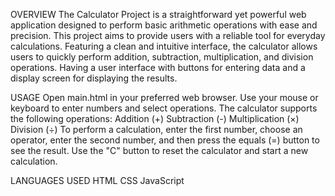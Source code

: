 OVERVIEW
The Calculator Project is a straightforward yet powerful web application designed to perform basic arithmetic operations with ease and precision.
This project aims to provide users with a reliable tool for everyday calculations.
Featuring a clean and intuitive interface, the calculator allows users to quickly perform addition, subtraction, multiplication, and division operations.
Having a user interface with buttons for entering data and a display screen for displaying the results.

USAGE
Open main.html in your preferred web browser.
Use your mouse or keyboard to enter numbers and select operations.
The calculator supports the following operations:
Addition (+)
Subtraction (-)
Multiplication (×)
Division (÷)
To perform a calculation, enter the first number, choose an operator, enter the second number, and then press the equals (=) button to see the result.
Use the "C" button to reset the calculator and start a new calculation.

LANGUAGES USED
HTML
CSS
JavaScript
